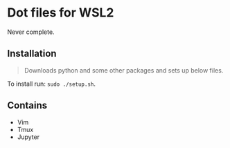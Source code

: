 # Dot files for WSL2
Never complete.

## Installation
> Downloads python and some other packages and sets up below files.

To install run: ```sudo ./setup.sh```.

## Contains
+ Vim
+ Tmux
+ Jupyter
